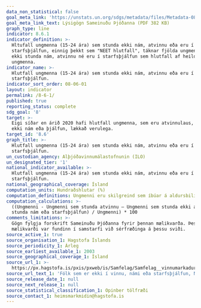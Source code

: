 ```yaml
---
data_non_statistical: false
goal_meta_link: 'https://unstats.un.org/sdgs/metadata/files/Metadata-08-06-01.pdf'
goal_meta_link_text: Lýsigögn Sameinuðu Þjóðanna (PDF 382 KB)
graph_type: line
indicator: 8.6.1
indicator_definition: >-
  Hltufall ungmenna (15-24 ára) sem stunda ekki nám, atvinnu eða eru í
  starfsþjálfun, einnig þekkt sem "NEET hlutfall", táknar fjölda ungmenna sem
  ekki stunda nám, atvinnu né eru í starfsþjálfun sem hlutfall af heildarfjölda
  ungmenna.
indicator_name: >-
  Hlutfall ungmenna (15-24 ára) sem stunda ekki nám, atvinnu eða eru í
  starfsþjálfun.
indicator_sort_order: 08-06-01
layout: indicator
permalink: /8-6-1/
published: true
reporting_status: complete
sdg_goal: '8'
target: >-
  Eigi síðar en árið 2020 hafi hlutfall ungmenna, sem eru atvinnulaus, stunda
  ekki nám eða þjálfun, lækkað verulega.
target_id: '8.6'
graph_title: >-
  Hlutfall ungmenna (15-24 ára) sem stunda ekki nám, atvinnu eða eru í
  starfsþjálfun.
un_custodian_agency: Alþjóðavinnumálastofnunin (ILO)
un_designated_tier: '1'
national_indicator_available: >-
  Hlutfall ungmenna (15-24 ára) sem stunda ekki nám, atvinnu eða eru í
  starfsþjálfun.
national_geographical_coverage: Ísland
computation_units: Hundraðshlutar (%)
computation_definitions: Ungmenni eru skilgreind sem íbúar á aldursbilinu 16-24 ára.
computation_calculations: >-
  ((Ungmenni - Ungmenni sem stunda atvinnu – Ungmenni sem stunda ekki atvinnu en
  stunda nám eða starfsþjálfun) / Ungmenni) * 100
comments_limitations: >-
  Gögn fylgja forskrift Sameinuðu Þjóðanna fyrir þennan mælikvarða. Þessi
  mælikvarði var fundinn í samstarfi við sérfræðinga á þessu sviði.
source_active_1: true
source_organisation_1: Hagstofa Íslands
source_periodicity_1: Árleg
source_earliest_available_1: 2003
source_geographical_coverage_1: Ísland
source_url_1: >-
  https://px.hagstofa.is/pxis/pxweb/is/Samfelag/Samfelag__vinnumarkadur__vinnumarkadsrannsokn__3_arstolur/VIN01702.px/
source_url_text_1: 'Fólk sem er ekki í vinnu, námi eða starfsþjálfun, NEET eftir kyni og aldri'
source_release_date_1: null
source_next_release_1: null
source_statistical_classification_1: Opinber tölfræði
source_contact_1: heimsmarkmidin@hagstofa.is
---
```

